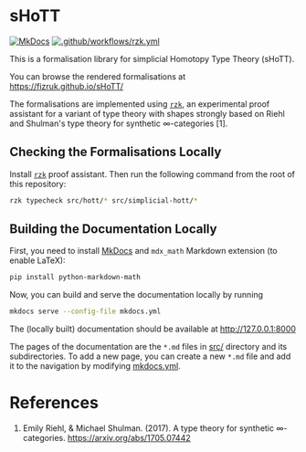 # sHoTT

[![MkDocs](https://shields.io/badge/MkDocs-documentation-informational)](https://fizruk.github.io/rzk/split.html)
[![.github/workflows/rzk.yml](https://github.com/fizruk/sHoTT/actions/workflows/rzk.yml/badge.svg)](https://github.com/fizruk/sHoTT/actions/workflows/rzk.yml)

This is a formalisation library for simplicial Homotopy Type Theory (sHoTT).

You can browse the rendered formalisations at https://fizruk.github.io/sHoTT/

The formalisations are implemented using [`rzk`](https://github.com/fizruk/rzk), an experimental proof assistant for a variant of type theory with shapes strongly based on Riehl and Shulman's type theory for synthetic ∞-categories [1].

## Checking the Formalisations Locally

Install [`rzk`](https://github.com/fizruk/rzk) proof assistant. Then run the following command from the root of this repository:

```sh
rzk typecheck src/hott/* src/simplicial-hott/*
```

## Building the Documentation Locally

First, you need to install [MkDocs](https://www.mkdocs.org/getting-started/) and `mdx_math` Markdown extension (to enable LaTeX):

```sh
pip install python-markdown-math
```

Now, you can build and serve the documentation locally by running

```sh
mkdocs serve --config-file mkdocs.yml
```

The (locally built) documentation should be available at http://127.0.0.1:8000

The pages of the documentation are the `*.md` files in [src/](src/) directory and its subdirectories.
To add a new page, you can create a new `*.md` file and add it to the navigation by modifying [mkdocs.yml](mkdocs.yml).

# References

1. Emily Riehl, & Michael Shulman. (2017). A type theory for synthetic ∞-categories. https://arxiv.org/abs/1705.07442
